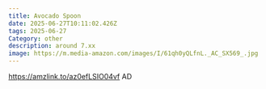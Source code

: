 ```yaml
---
title: Avocado Spoon
date: 2025-06-27T10:11:02.426Z
tags: 2025-06-27
Category: other
description: around 7.xx
image: https://m.media-amazon.com/images/I/61qh0yQLfnL._AC_SX569_.jpg
---
```

https://amzlink.to/az0efLSIO04vf
AD